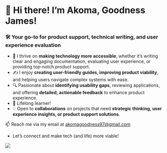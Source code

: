 # 👋 Hi there! I’m Akoma, Goodness James!  

### 🛠 Your go-to for **product support, technical writing, and user experience evaluation**  

- 🧐 I thrive on **making technology more accessible**, whether it’s writing clear and engaging documentation, evaluating user experience, or providing top-notch product support.  
- ✍️ I enjoy **creating user-friendly guides, improving product viability**, and helping users navigate complex systems with ease.  
- 🔍 Passionate about **identifying usability gaps**, reviewing applications, and offering **detailed, actionable feedback** to enhance product experience.  
- 🌱 Lifelong learner! 
- 💡 Open to **collaborations** on projects that need **strategic thinking, user experience insights, or product support solutions**.  

📫 Reach me via my email at akomagoodness97@gmail.com
- Let’s connect and make tech (and life) more viable!
     
![](https://komarev.com/ghpvc/?username=GoodnessJames&style=plastic)

